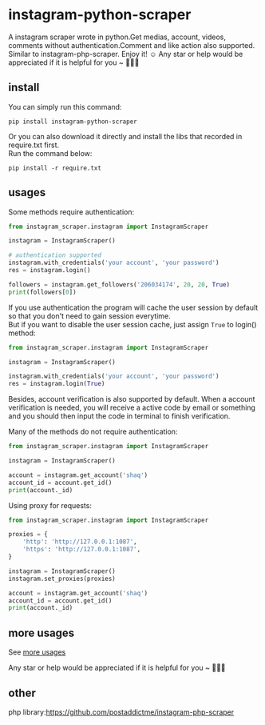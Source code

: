 # instagram-python-scraper
A instagram scraper wrote in python.Get medias, account, videos, comments without authentication.Comment and like action also supported.  
Similar to instagram-php-scraper. Enjoy it! ☺️
Any star or help would be appreciated if it is helpful for you ~ 🙋‍♂️🌚

## install
You can simply run this command:  
```
pip install instagram-python-scraper
```
Or you can also download it directly and install the libs that recorded in require.txt first.  
Run the command below:
```
pip install -r require.txt
```

## usages
Some methods require authentication:
```python
from instagram_scraper.instagram import InstagramScraper

instagram = InstagramScraper()

# authentication supported
instagram.with_credentials('your account', 'your password')
res = instagram.login()

followers = instagram.get_followers('206034174', 20, 20, True)
print(followers[0])

```
If you use authentication the program will cache the user session by default so that you don't need to gain session everytime.  
But if you want to disable the user session cache, just assign `True` to login() method:
```python
from instagram_scraper.instagram import InstagramScraper

instagram = InstagramScraper()

instagram.with_credentials('your account', 'your password')
res = instagram.login(True)
```
Besides, account verification is also supported by default.
When a account verification is needed, you will receive a active code by email or something and you should then input the code in terminal
to finish verification.  
  
Many of the methods do not require authentication:
```python
from instagram_scraper.instagram import InstagramScraper

instagram = InstagramScraper()

account = instagram.get_account('shaq')
account_id = account.get_id()
print(account._id)
```
  
Using proxy for requests:
```python
from instagram_scraper.instagram import InstagramScraper

proxies = {
    'http': 'http://127.0.0.1:1087',
    'https': 'http://127.0.0.1:1087',
}

instagram = InstagramScraper()
instagram.set_proxies(proxies)

account = instagram.get_account('shaq')
account_id = account.get_id()
print(account._id)
```

## more usages
See [more usages](https://github.com/luengwaiban/instagram-python-scraper/blob/master/more_usages.md)  

Any star or help would be appreciated if it is helpful for you ~  🙋‍♂️🌚

## other
php library:https://github.com/postaddictme/instagram-php-scraper
